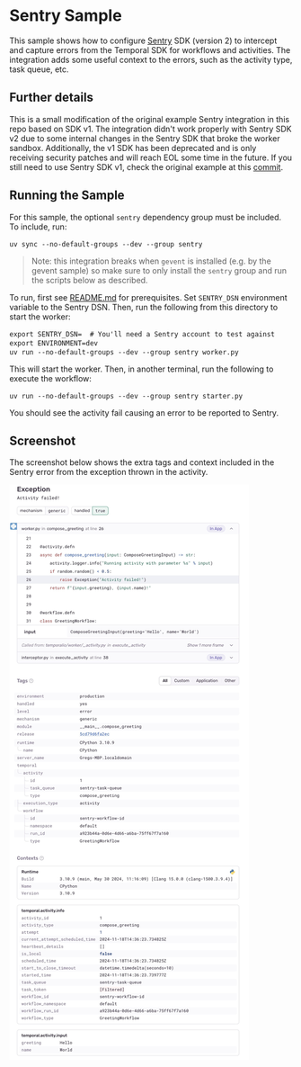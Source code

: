 # Sentry Sample

This sample shows how to configure [Sentry](https://sentry.io) SDK (version 2) to intercept and capture errors from the Temporal SDK
for workflows and activities. The integration adds some useful context to the errors, such as the activity type, task queue, etc.

## Further details

This is a small modification of the original example Sentry integration in this repo based on SDK v1. The integration
didn't work properly with Sentry SDK v2 due to some internal changes in the Sentry SDK that broke the worker sandbox.
Additionally, the v1 SDK has been deprecated and is only receiving security patches and will reach EOL some time in the future.
If you still need to use Sentry SDK v1, check the original example at this [commit](https://github.com/temporalio/samples-python/blob/090b96d750bafc10d4aad5ad506bb2439c413d5e/sentry).

## Running the Sample

For this sample, the optional `sentry` dependency group must be included. To include, run:

    uv sync --no-default-groups --dev --group sentry

> Note: this integration breaks when `gevent` is installed (e.g. by the gevent sample) so make sure to only install
> the `sentry` group and run the scripts below as described.

To run, first see [README.md](../README.md) for prerequisites. Set `SENTRY_DSN` environment variable to the Sentry DSN.
Then, run the following from this directory to start the worker:

    export SENTRY_DSN=  # You'll need a Sentry account to test against
    export ENVIRONMENT=dev
    uv run --no-default-groups --dev --group sentry worker.py

This will start the worker. Then, in another terminal, run the following to execute the workflow:

    uv run --no-default-groups --dev --group sentry starter.py

You should see the activity fail causing an error to be reported to Sentry.

## Screenshot

The screenshot below shows the extra tags and context included in the
Sentry error from the exception thrown in the activity.

![Sentry screenshot](images/sentry.jpeg)
